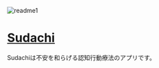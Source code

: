 ![readme1](https://user-images.githubusercontent.com/67347289/132198217-9f3c058e-5948-4d96-92c3-d43062ae396e.png)
<h1><a href="http://sudachi.sakura.ne.jp/index.html">Sudachi</a></h1>
<p>Sudachiは不安を和らげる認知行動療法のアプリです。</p>
